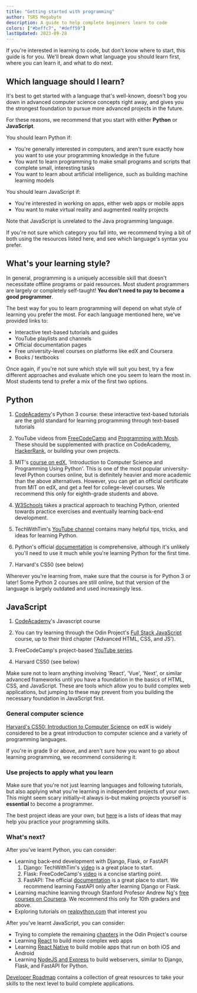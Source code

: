 ```yaml
---
title: "Getting started with programming"
author: TSRS Megabyte
description: A guide to help complete beginners learn to code
colors: ["#beffc7", "#deff59"]
lastUpdated: 2023-09-28
---
```


If you're interested in learning to code, but don't know where to start, this guide is for you. We'll break down what language you should learn first, where you can learn it, and what to do next.

## Which language should I learn?

It's best to get started with a language that's well-known, doesn't bog you down in advanced computer science concepts right away, and gives you the strongest foundation to pursue more advanced projects in the future.

For these reasons, we recommend that you start with either **Python** or **JavaScript**.

You should learn Python if:

* You're generally interested in computers, and aren't sure exactly how you want to use your programming knowledge in the future
* You want to learn programming to make small programs and scripts that complete small, interesting tasks
* You want to learn about artificial intelligence, such as building machine learning models

You should learn JavaScript if:

* You're interested in working on apps, either web apps or mobile apps
* You want to make virtual reality and augmented reality projects

Note that JavaScript is unrelated to the Java programming language.

If you're not sure which category you fall into, we recommend trying a bit of both using the resources listed here, and see which language's syntax you prefer.

## What's your learning style?

In general, programming is a uniquely accessible skill that doesn't necessitate offline programs or paid resources. Most student programmers are largely or completely self-taught! **You don't need to pay to become a good programmer**.

The best way for you to learn programming will depend on what style of learning you prefer the most. For each language mentioned here, we've provided links to:

* Interactive text-based tutorials and guides
* YouTube playlists and channels
* Official documentation pages
* Free university-level courses on platforms like edX and Coursera
* Books / textbooks

Once again, if you're not sure which style will suit you best, try a few different approaches and evaluate which one you seem to learn the most in. Most students tend to prefer a mix of the first two options.

## Python

1. [CodeAcademy](https://www.codecademy.com/catalog/language/python)'s Python 3 course: these interactive text-based tutorials are the gold standard for learning programming through text-based tutorials

2. YouTube videos from [FreeCodeCamp](https://www.freecodecamp.org/news/ultimate-beginners-python-course/) and [Programming with Mosh](https://www.youtube.com/watch?v=_uQrJ0TkZlc). These should be supplemented with practice on CodeAcademy, [HackerRank](https://www.hackerrank.com/), or building your own projects.

3. MIT's [course on edX](https://www.edx.org/learn/computer-programming/massachusetts-institute-of-technology-introduction-to-computer-science-and-programming-7), 'Introduction to Computer Science and Programming Using Python'. This is one of the most popular university-level Python courses online, but is definitely heavier and more academic than the above alternatives. However, you can get an official certificate from MIT on edX, and get a feel for college-level courses. We recommend this only for eighth-grade students and above.

4. [W3Schools](https://www.w3schools.com/python/) takes a practical approach to teaching Python, oriented towards practice exercises and eventually learning back-end development.

5. TechWithTim's [YouTube channel](https://www.youtube.com/@TechWithTim/videos) contains many helpful tips, tricks, and ideas for learning Python.

6. Python's official [documentation](https://www.python.org/doc/) is comprehensive, although it's unlikely you'll need to use it much while you're learning Python for the first time.

7. Harvard's CS50 (see below)

Wherever you're learning from, make sure that the course is for Python 3 or later! Some Python 2 courses are still online, but that version of the language is largely outdated and used increasingly less.

## JavaScript

1. [CodeAcademy](https://www.codecademy.com/learn/introduction-to-javascript)'s Javascript course

2. You can try learning through the Odin Project's [Full Stack JavaScript](https://www.theodinproject.com/paths/full-stack-javascript) course, up to their third chapter ('Advanced HTML, CSS, and JS').

3. FreeCodeCamp's project-based [YouTube series](https://www.freecodecamp.org/news/full-javascript-course-for-beginners/).

4. Harvard CS50 (see below)

Make sure not to learn anything involving 'React', 'Vue', 'Next', or similar advanced frameworks until you have a foundation in the basics of HTML, CSS, and JavaScript. These are tools which allow you to build complex web applications, but jumping to these may prevent from you building the necessary foundation in JavaScript first.

### General computer science

[Harvard's CS50: Introduction to Computer Science](https://www.edx.org/learn/computer-science/harvard-university-cs50-s-introduction-to-computer-science) on edX is widely considered to be a great introduction to computer science and a variety of programming languages.

If you're in grade 9 or above, and aren't sure how you want to go about learning programming, we recommend considering it.

### Use projects to apply what you learn

Make sure that you're not just learning languages and following tutorials, but also applying what you're learning in independent projects of your own. This might seem scary initially–it always is–but making projects yourself is **essential** to become a programmer.

The best project ideas are your own, but [here](https://www.codecademy.com/resources/blog/coding-projects-for-beginners/) is a lists of ideas that may help you practice your programming skills.

### What's next?

After you've learnt Python, you can consider:

* Learning back-end development with Django, Flask, or FastAPI
    1. Django: TechWithTim's [video](https://www.youtube.com/watch?v=sm1mokevMWk) is a great place to start.
    2. Flask: FreeCodeCamp's [video](https://www.youtube.com/watch?v=Z1RJmh_OqeA) is a concise starting point.
    3. FastAPI: The official [documentation](https://fastapi.tiangolo.com/) is a great place to start. We recommend learning FastAPI only after learning Django or Flask.
* Learning machine learning through Stanford Profesor Andrew Ng's [free courses on Coursera](https://www.coursera.org/specializations/machine-learning-introduction). We recommend this only for 10th graders and above.
* Exploring tutorials on [realpython.com](https://realpython.com/) that interest you

After you've learnt JavaScript, you can consider:

* Trying to complete the remaining [chapters](https://www.theodinproject.com/paths/full-stack-javascript) in the Odin Project's course
* Learning [React](https://react.dev/) to build more complex web apps
* Learning [React Native](https://reactnative.dev/) to build mobile apps that run on both iOS and Android
* Learning [NodeJS and Express](https://www.youtube.com/watch?v=Oe421EPjeBE) to build webservers, similar to Django, Flask, and FastAPI for Python.

[Developer Roadmap](https://roadmap.sh/) contains a collection of great resources to take your skills to the next level to build complete applications.
